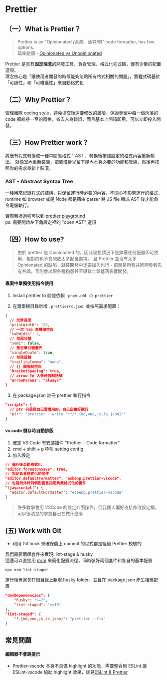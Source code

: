 # Prettier

<BaseImg src="https://i.imgur.com/cnrwEb0.png" isAutoSize />

## （一）What is Prettier？

> Prettier is an "Opinionated _(武斷、固執的)_" code formatter, has few options.  
> 延伸閱讀 - [Opinionated vs Unopinionated](/code-memo/opinionated.md)

Prettier 是具有**固定理念**的開發工具，負責管理、格式化程式碼，僅有少量的配置選項。  
理念核心是「讓使用者開發的時候能夠忽略所有格式相關的問題」，將程式碼基於「可讀性」和「可維護性」來自動格式化

## （二）Why Prettier？

管理團隊 coding style，避免提交後還要修改的風險，保證專案中每一個角落的 code 都維持一至的風格，省去人為錯誤，而且基本上開箱即用，可以立即投入開發。

## （三）How Prettier work？

將既有程式轉換成一種中間態格式：AST ，轉換後按照設定的格式內容重新輸出。
就像室內重新裝潢，把裝潢拆光留下屋內本身必要的功能和管線，然後再按照你的需求重新上裝潢。

### AST - Abstract Syntax Tree

一種用來紀錄程式的結構，只保留運行時必要的內容，不關心不影響運行的格式，runtime 如 browser 或是 Node 都是藉由 parser 將 JS file 轉成 AST 後才能命令電腦執行。

實際轉換過程可以到 [prettier playground](https://prettier.io/playground/)  
ps: 需要開啟左下角設定裡的 "open AST" 選項

## （四）How to use?

> 由於 prettier 是 Opinionated 的，因此理想請況下是無需任何配置即可使用，相對的也不會開放太多配置選項。
> 且 Prettier 並沒有太多 Opinionated 的缺陷，就算開發中途要加入也行 - 前題是所有共同開發者先有共識，否則會出現各種抱怨甚至導致士氣低落影響開發。

#### 專案中單獨使用指令使用

1. Install prettier to 開發依賴
   ` pnpm add -D prettier`

2. 在專案根目錄新增 `.prettierrc.json` 並按照需求配置：

```json
{
  // 允許長度
  "printWidth": 120,
  // 一次 tab 為幾個空白
  "tabWidth": 2,
  // 句尾分號
  "semi": false,
  // 是否單引號優先
  "singleQuote": true,
  // 句尾逗號
  "trailingComma": "none",
  // {} 間強制空白
  "bracketSpacing": true,
  // arrow fn 入參時強制括號
  "arrowParens": "always"
}
```

3. 在 package.json 註冊 prettier 執行指令

```json
"scripts": {
  // ptr 只是我自己習慣用的，自己定義好就行
  "ptr": "prettier --write '**/*.{md,vue,js,ts,json}'"
}
```

#### vs code 儲存時自動排版

1. 確定 VS Code 有安裝插件 "Prettier - Code formatter"
2. cmd + shift + p 呼叫 setting config
3. 加入設定

```json
// 儲存後自動格式化
"editor.formatOnSave": true,
// 指定負責格式化的套件
"editor.defaultFormatter": "esbenp.prettier-vscode",
// 也能另外針對個別語言指定負責格式化的套件
"[javascript]": {
  "editor.defaultFormatter": "esbenp.prettier-vscode"
}
```

> 許多教學會用 VSCode 的設定介面操作，但我個人偏好直接修改設定檔，可以很清楚的掌握自己在做什麼事

## (五) Work with Git

- 利用 Git hook 來確保能上 commit 的程式都是經過 Prettier 校驗的

我們需要兩個套件來實現: lint-stage & husky  
這邊可以直接用 [mrm](https://mrm.js.org/) 來簡化配置流程，同時裝好兩個套件和各自的基本配置

`npx mrm lint-staged`

運行後專案會在根目錄上新增.husky folder、並且在 package.json 產生相應配置

```json
"devDependencies": {
    "husky": ">=7",
    "lint-staged": ">=10"
},
"lint-staged": {
    "*.{md,vue,js,ts,json}": "prettier --fix"
}
```

## 常見問題

#### 編輯器不會跳提示

- Prettier-vscode 本身不具備 highlight 的功能，需要整合到 ESLint 讓 ESLint-vscode 協助 highlight 效果，詳見[ESLint & Prettier](/code-memo/linter-and-formatter.md)
